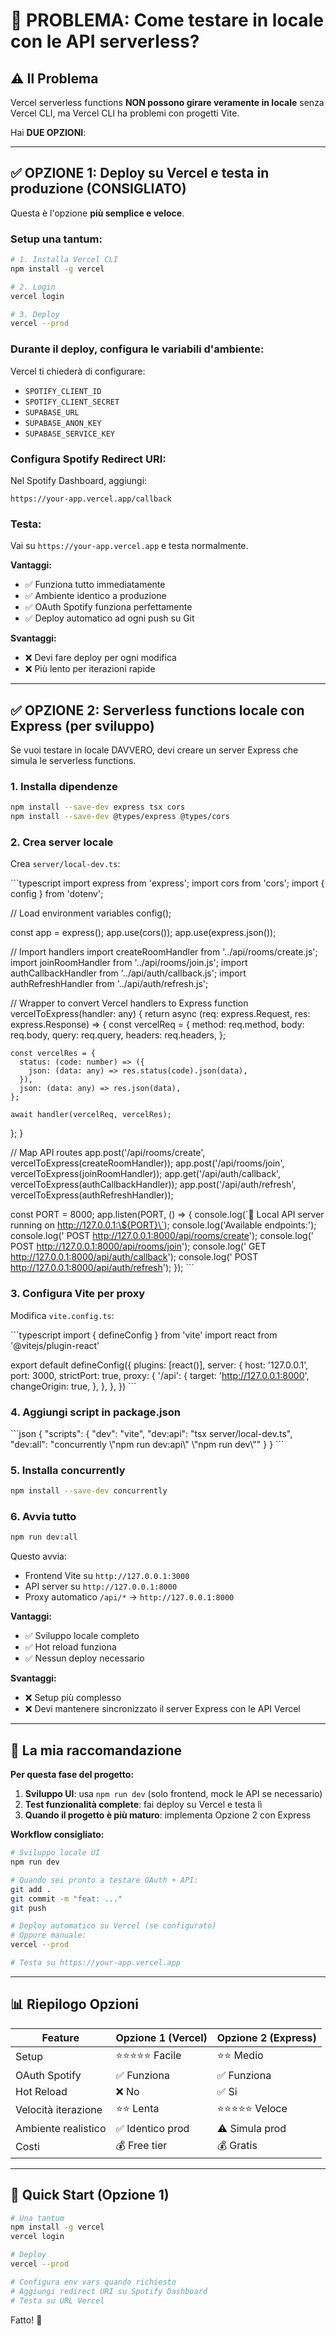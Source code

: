 # 🚨 PROBLEMA: Come testare in locale con le API serverless?

## ⚠️ Il Problema

Vercel serverless functions **NON possono girare veramente in locale** senza Vercel CLI, ma Vercel CLI ha problemi con progetti Vite.

Hai **DUE OPZIONI**:

---

## ✅ OPZIONE 1: Deploy su Vercel e testa in produzione (CONSIGLIATO)

Questa è l'opzione **più semplice e veloce**.

### Setup una tantum:

```bash
# 1. Installa Vercel CLI
npm install -g vercel

# 2. Login
vercel login

# 3. Deploy
vercel --prod
```

### Durante il deploy, configura le variabili d'ambiente:

Vercel ti chiederà di configurare:
- `SPOTIFY_CLIENT_ID`
- `SPOTIFY_CLIENT_SECRET`
- `SUPABASE_URL`
- `SUPABASE_ANON_KEY`
- `SUPABASE_SERVICE_KEY`

### Configura Spotify Redirect URI:

Nel Spotify Dashboard, aggiungi:
```
https://your-app.vercel.app/callback
```

### Testa:

Vai su `https://your-app.vercel.app` e testa normalmente.

**Vantaggi:**
- ✅ Funziona tutto immediatamente
- ✅ Ambiente identico a produzione
- ✅ OAuth Spotify funziona perfettamente
- ✅ Deploy automatico ad ogni push su Git

**Svantaggi:**
- ❌ Devi fare deploy per ogni modifica
- ❌ Più lento per iterazioni rapide

---

## ✅ OPZIONE 2: Serverless functions locale con Express (per sviluppo)

Se vuoi testare in locale DAVVERO, devi creare un server Express che simula le serverless functions.

### 1. Installa dipendenze

```bash
npm install --save-dev express tsx cors
npm install --save-dev @types/express @types/cors
```

### 2. Crea server locale

Crea `server/local-dev.ts`:

\`\`\`typescript
import express from 'express';
import cors from 'cors';
import { config } from 'dotenv';

// Load environment variables
config();

const app = express();
app.use(cors());
app.use(express.json());

// Import handlers
import createRoomHandler from '../api/rooms/create.js';
import joinRoomHandler from '../api/rooms/join.js';
import authCallbackHandler from '../api/auth/callback.js';
import authRefreshHandler from '../api/auth/refresh.js';

// Wrapper to convert Vercel handlers to Express
function vercelToExpress(handler: any) {
  return async (req: express.Request, res: express.Response) => {
    const vercelReq = {
      method: req.method,
      body: req.body,
      query: req.query,
      headers: req.headers,
    };

    const vercelRes = {
      status: (code: number) => ({
        json: (data: any) => res.status(code).json(data),
      }),
      json: (data: any) => res.json(data),
    };

    await handler(vercelReq, vercelRes);
  };
}

// Map API routes
app.post('/api/rooms/create', vercelToExpress(createRoomHandler));
app.post('/api/rooms/join', vercelToExpress(joinRoomHandler));
app.get('/api/auth/callback', vercelToExpress(authCallbackHandler));
app.post('/api/auth/refresh', vercelToExpress(authRefreshHandler));

const PORT = 8000;
app.listen(PORT, () => {
  console.log(\`🚀 Local API server running on http://127.0.0.1:\${PORT}\`);
  console.log('Available endpoints:');
  console.log('  POST http://127.0.0.1:8000/api/rooms/create');
  console.log('  POST http://127.0.0.1:8000/api/rooms/join');
  console.log('  GET  http://127.0.0.1:8000/api/auth/callback');
  console.log('  POST http://127.0.0.1:8000/api/auth/refresh');
});
\`\`\`

### 3. Configura Vite per proxy

Modifica `vite.config.ts`:

\`\`\`typescript
import { defineConfig } from 'vite'
import react from '@vitejs/plugin-react'

export default defineConfig({
  plugins: [react()],
  server: {
    host: '127.0.0.1',
    port: 3000,
    strictPort: true,
    proxy: {
      '/api': {
        target: 'http://127.0.0.1:8000',
        changeOrigin: true,
      },
    },
  },
})
\`\`\`

### 4. Aggiungi script in package.json

\`\`\`json
{
  "scripts": {
    "dev": "vite",
    "dev:api": "tsx server/local-dev.ts",
    "dev:all": "concurrently \\"npm run dev:api\\" \\"npm run dev\\""
  }
}
\`\`\`

### 5. Installa concurrently

```bash
npm install --save-dev concurrently
```

### 6. Avvia tutto

```bash
npm run dev:all
```

Questo avvia:
- Frontend Vite su `http://127.0.0.1:3000`
- API server su `http://127.0.0.1:8000`
- Proxy automatico `/api/*` → `http://127.0.0.1:8000`

**Vantaggi:**
- ✅ Sviluppo locale completo
- ✅ Hot reload funziona
- ✅ Nessun deploy necessario

**Svantaggi:**
- ❌ Setup più complesso
- ❌ Devi mantenere sincronizzato il server Express con le API Vercel

---

## 🎯 La mia raccomandazione

**Per questa fase del progetto:**

1. **Sviluppo UI**: usa `npm run dev` (solo frontend, mock le API se necessario)
2. **Test funzionalità complete**: fai deploy su Vercel e testa lì
3. **Quando il progetto è più maturo**: implementa Opzione 2 con Express

**Workflow consigliato:**

```bash
# Sviluppo locale UI
npm run dev

# Quando sei pronto a testare OAuth + API:
git add .
git commit -m "feat: ..."
git push

# Deploy automatico su Vercel (se configurato)
# Oppure manuale:
vercel --prod

# Testa su https://your-app.vercel.app
```

---

## 📊 Riepilogo Opzioni

| Feature | Opzione 1 (Vercel) | Opzione 2 (Express) |
|---------|-------------------|---------------------|
| Setup | ⭐⭐⭐⭐⭐ Facile | ⭐⭐ Medio |
| OAuth Spotify | ✅ Funziona | ✅ Funziona |
| Hot Reload | ❌ No | ✅ Si |
| Velocità iterazione | ⭐⭐ Lenta | ⭐⭐⭐⭐⭐ Veloce |
| Ambiente realistico | ✅ Identico prod | ⚠️ Simula prod |
| Costi | 💰 Free tier | 💰 Gratis |

---

## 🚀 Quick Start (Opzione 1)

```bash
# Una tantum
npm install -g vercel
vercel login

# Deploy
vercel --prod

# Configura env vars quando richiesto
# Aggiungi redirect URI su Spotify Dashboard
# Testa su URL Vercel
```

Fatto! 🎉
